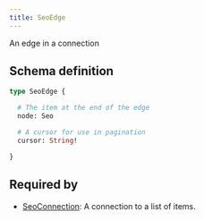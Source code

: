 ```yaml
---
title: SeoEdge
---
```


An edge in a connection

## Schema definition
```graphql
type SeoEdge {

  # The item at the end of the edge
  node: Seo 

  # A cursor for use in pagination
  cursor: String! 

}
```
## Required by
* [SeoConnection](graphql/schema/seoconnection.md): A connection to a list of items.
